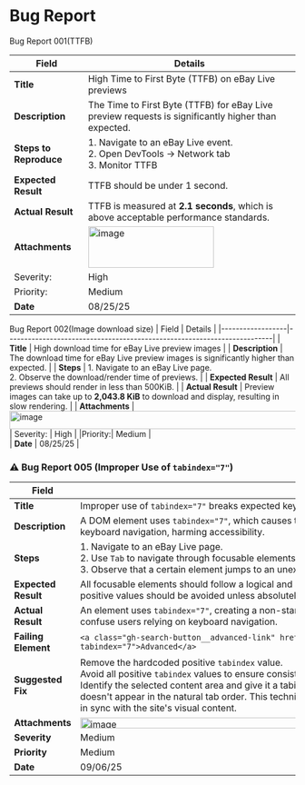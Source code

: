 # Bug Report

Bug Report 001(TTFB)

| Field            | Details                                                                 |
|------------------|-------------------------------------------------------------------------|
| **Title**        | High Time to First Byte (TTFB) on eBay Live previews                    |
| **Description**  | The Time to First Byte (TTFB) for eBay Live preview requests is significantly higher than expected. |
| **Steps to Reproduce** | 1. Navigate to an eBay Live event.<br>2. Open DevTools → Network tab <br>3. Monitor TTFB|
| **Expected Result** | TTFB should be under 1 second. |
| **Actual Result** | TTFB is measured at **2.1 seconds**, which is above acceptable performance standards. |
| **Attachments**  | <img width="221" height="73" alt="image" src="https://github.com/user-attachments/assets/7ef5eeeb-a3c8-47a1-81b9-d1ae21497676" />
| Severity: | High  |
|Priority:| Medium   |      
| **Date**      | 08/25/25 |

Bug Report 002(Image download size)
| Field            | Details                                                                 |
|------------------|-------------------------------------------------------------------------|
| **Title**        | High download time for eBay Live preview images                         |
| **Description**  | The download time for eBay Live preview images is significantly higher than expected. |
| **Steps**        | 1. Navigate to an eBay Live page.<br>2. Observe the download/render time of previews. |
| **Expected Result** | All previews should render in less than 500KiB. |
| **Actual Result** | Preview images can take up to **2,043.8 KiB** to download and display, resulting in slow rendering. |
| **Attachments**  | <img width="789" height="32" alt="image" src="https://github.com/user-attachments/assets/4b4b733a-f992-47a6-bcd2-12c6501da7f2" />
| Severity: | High  |
|Priority:| Medium   |     
| **Date**      | 08/25/25 |

### ⚠️ Bug Report 005 (Improper Use of `tabindex="7"`)

| **Field**         | **Details**                                                                                                                                  |
|-------------------|----------------------------------------------------------------------------------------------------------------------------------------------|
| **Title**         | Improper use of `tabindex="7"` breaks expected keyboard navigation order                                                                    |
| **Description**   | A DOM element uses `tabindex="7"`, which causes the tab order to skip elements and disrupts natural, sequential keyboard navigation, harming accessibility. |
| **Steps**         | 1. Navigate to an eBay Live page.<br>2. Use `Tab` to navigate through focusable elements.<br>3. Observe that a certain element jumps to an unexpected position in the tab order. |
| **Expected Result** | All focusable elements should follow a logical and sequential `tabindex` order (`0` or `-1` preferred). Manually assigning positive values should be avoided unless absolutely necessary. |
| **Actual Result**   | An element uses `tabindex="7"`, creating a non-standard focus order. This breaks the accessibility flow and may confuse users relying on keyboard navigation. |
| **Failing Element** | `<a class="gh-search-button__advanced-link" href="https://www.ebay.com/sch/ebayadvsearch" _sp="m570.l2614" tabindex="7">Advanced</a> `|
| **Suggested Fix** | Remove the hardcoded positive `tabindex` value. <br /> Avoid all positive `tabindex` values to ensure consistent, predictable navigation. <br /> Identify the selected content area and give it a tabindex of -1 and call its focus method. This ensures the content doesn't appear in the natural tab order. This technique, called managing focus, keeps the user's perceived context in sync with the site's visual content. |
| **Attachments**   | <img width="865" height="19" alt="image" src="https://github.com/user-attachments/assets/ca0c8961-e87c-4e19-bd7c-e0e274f8aac5" /> |
| **Severity**      | Medium |
| **Priority**      | Medium |
| **Date**      | 09/06/25 |
